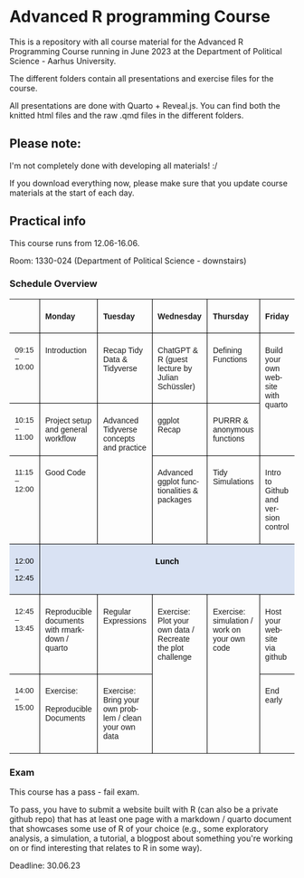 # Advanced R programming Course

This is a repository with all course material for the Advanced R Programming Course running in June 2023 at the Department of Political Science - Aarhus University.

The different folders contain all presentations and exercise files for the course.

All presentations are done with Quarto + Reveal.js. You can find both the knitted html files and the raw .qmd files in the different folders.



## Please note:

I'm not completely done with developing all materials! :/ 

If you download everything now, please make sure that you update course materials at the start of each day. 


## Practical info

This course runs from 12.06-16.06. 

Room: 1330-024 (Department of Political Science - downstairs)

### Schedule Overview

<table class="MsoTableGrid" style="border-collapse:collapse;border:none;mso-yfti-tbllook:1184;mso-padding-alt:
 4.25pt 7.1pt 4.25pt 7.1pt" cellspacing="0" cellpadding="0" border="0">
 <tbody><tr style="mso-yfti-irow:0;mso-yfti-firstrow:yes">
  <td style="width:80.05pt;border-top:none;border-left:
  none;border-bottom:solid windowtext 1.0pt;border-right:solid windowtext 1.0pt;
  mso-border-bottom-alt:solid windowtext .5pt;mso-border-right-alt:solid windowtext .5pt;
  padding:4.25pt 7.1pt 4.25pt 7.1pt" width="107" valign="top">
  <p class="MsoNormal"><span style="font-size:10.5pt;font-family:&quot;Bierstadt&quot;,sans-serif" lang="EN-US"><o:p>&nbsp;</o:p></span></p>
  </td>
  <td style="width:71.4pt;border-top:none;border-left:none;
  border-bottom:solid windowtext 1.0pt;border-right:solid windowtext 1.0pt;
  mso-border-left-alt:solid windowtext .5pt;mso-border-left-alt:solid windowtext .5pt;
  mso-border-bottom-alt:solid windowtext .5pt;mso-border-right-alt:solid windowtext .5pt;
  padding:4.25pt 7.1pt 4.25pt 7.1pt" width="95" valign="top">
  <p class="MsoNormal"><b><span style="font-size:10.5pt;font-family:
  &quot;Bierstadt&quot;,sans-serif" lang="EN-US">Monday<o:p></o:p></span></b></p>
  </td>
  <td style="width:73.65pt;border-top:none;border-left:
  none;border-bottom:solid windowtext 1.0pt;border-right:solid windowtext 1.0pt;
  mso-border-left-alt:solid windowtext .5pt;mso-border-left-alt:solid windowtext .5pt;
  mso-border-bottom-alt:solid windowtext .5pt;mso-border-right-alt:solid windowtext .5pt;
  padding:4.25pt 7.1pt 4.25pt 7.1pt" width="98" valign="top">
  <p class="MsoNormal"><b><span style="font-size:10.5pt;font-family:
  &quot;Bierstadt&quot;,sans-serif" lang="EN-US">Tuesday<o:p></o:p></span></b></p>
  </td>
  <td style="width:80.1pt;border-top:none;border-left:
  none;border-bottom:solid windowtext 1.0pt;border-right:solid windowtext 1.0pt;
  mso-border-left-alt:solid windowtext .5pt;mso-border-left-alt:solid windowtext .5pt;
  mso-border-bottom-alt:solid windowtext .5pt;mso-border-right-alt:solid windowtext .5pt;
  padding:4.25pt 7.1pt 4.25pt 7.1pt" width="107" valign="top">
  <p class="MsoNormal"><b><span style="font-size:10.5pt;font-family:
  &quot;Bierstadt&quot;,sans-serif" lang="EN-US">Wednesday<o:p></o:p></span></b></p>
  </td>
  <td style="width:73.5pt;border-top:none;border-left:none;
  border-bottom:solid windowtext 1.0pt;border-right:solid windowtext 1.0pt;
  mso-border-left-alt:solid windowtext .5pt;mso-border-left-alt:solid windowtext .5pt;
  mso-border-bottom-alt:solid windowtext .5pt;mso-border-right-alt:solid windowtext .5pt;
  padding:4.25pt 7.1pt 4.25pt 7.1pt" width="98" valign="top">
  <p class="MsoNormal"><b><span style="font-size:10.5pt;font-family:
  &quot;Bierstadt&quot;,sans-serif" lang="EN-US">Thursday<o:p></o:p></span></b></p>
  </td>
  <td style="width:72.1pt;border:none;border-bottom:solid windowtext 1.0pt;
  mso-border-left-alt:solid windowtext .5pt;mso-border-left-alt:solid windowtext .5pt;
  mso-border-bottom-alt:solid windowtext .5pt;padding:4.25pt 7.1pt 4.25pt 7.1pt" width="96" valign="top">
  <p class="MsoNormal"><b><span style="font-size:10.5pt;font-family:
  &quot;Bierstadt&quot;,sans-serif" lang="EN-US">Friday<o:p></o:p></span></b></p>
  </td>
 </tr>
 <tr style="mso-yfti-irow:1">
  <td style="width:80.05pt;border-top:none;border-left:
  none;border-bottom:solid windowtext 1.0pt;border-right:solid windowtext 1.0pt;
  mso-border-top-alt:solid windowtext .5pt;mso-border-top-alt:solid windowtext .5pt;
  mso-border-bottom-alt:solid windowtext .5pt;mso-border-right-alt:solid windowtext .5pt;
  padding:4.25pt 7.1pt 4.25pt 7.1pt" width="107" valign="top">
  <p class="MsoNormal"><span style="font-size:10.0pt;font-family:&quot;Bierstadt&quot;,sans-serif" lang="EN-US">09:15
  – 10:00<o:p></o:p></span></p>
  </td>
  <td style="width:71.4pt;border-top:none;border-left:none;
  border-bottom:solid windowtext 1.0pt;border-right:solid windowtext 1.0pt;
  mso-border-top-alt:solid windowtext .5pt;mso-border-left-alt:solid windowtext .5pt;
  mso-border-alt:solid windowtext .5pt;padding:4.25pt 7.1pt 4.25pt 7.1pt" width="95" valign="top">
  <p class="MsoNormal"><span style="font-size:10.5pt;font-family:&quot;Bierstadt&quot;,sans-serif" lang="EN-US">Introduction<o:p></o:p></span></p>
  </td>
  <td style="width:73.65pt;border-top:none;border-left:
  none;border-bottom:solid windowtext 1.0pt;border-right:solid windowtext 1.0pt;
  mso-border-top-alt:solid windowtext .5pt;mso-border-left-alt:solid windowtext .5pt;
  mso-border-alt:solid windowtext .5pt;padding:4.25pt 7.1pt 4.25pt 7.1pt" width="98" valign="top">
  <p class="MsoNormal"><span style="font-size:10.5pt;font-family:&quot;Bierstadt&quot;,sans-serif" lang="EN-US">Recap
  Tidy Data &amp; <span class="SpellE">Tidyverse</span><o:p></o:p></span></p>
  </td>
  <td style="width:80.1pt;border-top:none;border-left:
  none;border-bottom:solid windowtext 1.0pt;border-right:solid windowtext 1.0pt;
  mso-border-top-alt:solid windowtext .5pt;mso-border-left-alt:solid windowtext .5pt;
  mso-border-alt:solid windowtext .5pt;padding:4.25pt 7.1pt 4.25pt 7.1pt" width="107" valign="top">
  <p class="MsoNormal"><span class="SpellE"><span style="font-size:10.5pt;
  font-family:&quot;Bierstadt&quot;,sans-serif" lang="EN-US">ChatGPT</span></span><span style="font-size:10.5pt;font-family:&quot;Bierstadt&quot;,sans-serif" lang="EN-US"> &amp; R (guest
  lecture by Julian <span class="SpellE">Schüssler</span>)<o:p></o:p></span></p>
  </td>
  <td style="width:73.5pt;border-top:none;border-left:none;
  border-bottom:solid windowtext 1.0pt;border-right:solid windowtext 1.0pt;
  mso-border-top-alt:solid windowtext .5pt;mso-border-left-alt:solid windowtext .5pt;
  mso-border-alt:solid windowtext .5pt;padding:4.25pt 7.1pt 4.25pt 7.1pt" width="98" valign="top">
  <p class="MsoNormal"><span style="font-size:10.5pt;font-family:&quot;Bierstadt&quot;,sans-serif" lang="EN-US">Defining
  Functions<o:p></o:p></span></p>
  </td>
  <td rowspan="2" style="width:72.1pt;border:none;border-bottom:
  solid windowtext 1.0pt;mso-border-top-alt:solid windowtext .5pt;mso-border-left-alt:
  solid windowtext .5pt;mso-border-top-alt:solid windowtext .5pt;mso-border-left-alt:
  solid windowtext .5pt;mso-border-bottom-alt:solid windowtext .5pt;padding:
  4.25pt 7.1pt 4.25pt 7.1pt" width="96" valign="top">
  <p class="MsoNormal"><span style="font-size:10.5pt;font-family:&quot;Bierstadt&quot;,sans-serif" lang="EN-US">Build
  your own website with quarto<o:p></o:p></span></p>
  </td>
 </tr>
 <tr style="mso-yfti-irow:2">
  <td style="width:80.05pt;border-top:none;border-left:
  none;border-bottom:solid windowtext 1.0pt;border-right:solid windowtext 1.0pt;
  mso-border-top-alt:solid windowtext .5pt;mso-border-top-alt:solid windowtext .5pt;
  mso-border-bottom-alt:solid windowtext .5pt;mso-border-right-alt:solid windowtext .5pt;
  padding:4.25pt 7.1pt 4.25pt 7.1pt" width="107" valign="top">
  <p class="MsoNormal"><span style="font-size:10.0pt;font-family:&quot;Bierstadt&quot;,sans-serif" lang="EN-US">10:15
  – 11:00<o:p></o:p></span></p>
  </td>
  <td style="width:71.4pt;border-top:none;border-left:none;
  border-bottom:solid windowtext 1.0pt;border-right:solid windowtext 1.0pt;
  mso-border-top-alt:solid windowtext .5pt;mso-border-left-alt:solid windowtext .5pt;
  mso-border-alt:solid windowtext .5pt;padding:4.25pt 7.1pt 4.25pt 7.1pt" width="95" valign="top">
  <p class="MsoNormal"><span style="font-size:10.5pt;font-family:&quot;Bierstadt&quot;,sans-serif" lang="EN-US">Project
  setup and general workflow<o:p></o:p></span></p>
  </td>
  <td rowspan="2" style="width:73.65pt;border-top:none;
  border-left:none;border-bottom:solid windowtext 1.0pt;border-right:solid windowtext 1.0pt;
  mso-border-top-alt:solid windowtext .5pt;mso-border-left-alt:solid windowtext .5pt;
  mso-border-alt:solid windowtext .5pt;padding:4.25pt 7.1pt 4.25pt 7.1pt" width="98" valign="top">
  <p class="MsoNormal"><span style="font-size:10.5pt;font-family:&quot;Bierstadt&quot;,sans-serif" lang="EN-US">Advanced
  <span class="SpellE">Tidyverse</span> concepts and practice<o:p></o:p></span></p>
  </td>
  <td style="width:80.1pt;border-top:none;border-left:
  none;border-bottom:solid windowtext 1.0pt;border-right:solid windowtext 1.0pt;
  mso-border-top-alt:solid windowtext .5pt;mso-border-left-alt:solid windowtext .5pt;
  mso-border-alt:solid windowtext .5pt;padding:4.25pt 7.1pt 4.25pt 7.1pt" width="107" valign="top">
  <p class="MsoNormal"><span class="SpellE"><span style="font-size:10.5pt;
  font-family:&quot;Bierstadt&quot;,sans-serif" lang="EN-US">ggplot</span></span><span style="font-size:10.5pt;font-family:&quot;Bierstadt&quot;,sans-serif" lang="EN-US"> Recap<o:p></o:p></span></p>
  </td>
  <td style="width:73.5pt;border-top:none;border-left:none;
  border-bottom:solid windowtext 1.0pt;border-right:solid windowtext 1.0pt;
  mso-border-top-alt:solid windowtext .5pt;mso-border-left-alt:solid windowtext .5pt;
  mso-border-alt:solid windowtext .5pt;padding:4.25pt 7.1pt 4.25pt 7.1pt" width="98" valign="top">
  <p class="MsoNormal"><span style="font-size:10.5pt;font-family:&quot;Bierstadt&quot;,sans-serif" lang="EN-US">PURRR
  &amp; anonymous functions<o:p></o:p></span></p>
  </td>
 </tr>
 <tr style="mso-yfti-irow:3">
  <td style="width:80.05pt;border-top:none;border-left:
  none;border-bottom:solid windowtext 1.0pt;border-right:solid windowtext 1.0pt;
  mso-border-top-alt:solid windowtext .5pt;mso-border-top-alt:solid windowtext .5pt;
  mso-border-bottom-alt:solid windowtext .5pt;mso-border-right-alt:solid windowtext .5pt;
  padding:4.25pt 7.1pt 4.25pt 7.1pt" width="107" valign="top">
  <p class="MsoNormal"><span style="font-size:10.0pt;font-family:&quot;Bierstadt&quot;,sans-serif" lang="EN-US">11:15
  – 12:00<o:p></o:p></span></p>
  </td>
  <td style="width:71.4pt;border-top:none;border-left:none;
  border-bottom:solid windowtext 1.0pt;border-right:solid windowtext 1.0pt;
  mso-border-top-alt:solid windowtext .5pt;mso-border-left-alt:solid windowtext .5pt;
  mso-border-alt:solid windowtext .5pt;padding:4.25pt 7.1pt 4.25pt 7.1pt" width="95" valign="top">
  <p class="MsoNormal"><span style="font-size:10.5pt;font-family:&quot;Bierstadt&quot;,sans-serif" lang="EN-US">Good
  Code<o:p></o:p></span></p>
  </td>
  <td style="width:80.1pt;border-top:none;border-left:
  none;border-bottom:solid windowtext 1.0pt;border-right:solid windowtext 1.0pt;
  mso-border-top-alt:solid windowtext .5pt;mso-border-left-alt:solid windowtext .5pt;
  mso-border-alt:solid windowtext .5pt;padding:4.25pt 7.1pt 4.25pt 7.1pt" width="107" valign="top">
  <p class="MsoNormal"><span style="font-size:10.5pt;font-family:&quot;Bierstadt&quot;,sans-serif" lang="EN-US">Advanced
  <span class="SpellE">ggplot</span> functionalities &amp; packages<o:p></o:p></span></p>
  </td>
  <td style="width:73.5pt;border-top:none;border-left:none;
  border-bottom:solid windowtext 1.0pt;border-right:solid windowtext 1.0pt;
  mso-border-top-alt:solid windowtext .5pt;mso-border-left-alt:solid windowtext .5pt;
  mso-border-alt:solid windowtext .5pt;padding:4.25pt 7.1pt 4.25pt 7.1pt" width="98" valign="top">
  <p class="MsoNormal"><span style="font-size:10.5pt;font-family:&quot;Bierstadt&quot;,sans-serif" lang="EN-US">Tidy
  Simulations<o:p></o:p></span></p>
  </td>
  <td style="width:72.1pt;border:none;border-bottom:solid windowtext 1.0pt;
  mso-border-top-alt:solid windowtext .5pt;mso-border-left-alt:solid windowtext .5pt;
  mso-border-top-alt:solid windowtext .5pt;mso-border-left-alt:solid windowtext .5pt;
  mso-border-bottom-alt:solid windowtext .5pt;padding:4.25pt 7.1pt 4.25pt 7.1pt" width="96" valign="top">
  <p class="MsoNormal"><span style="font-size:10.5pt;font-family:&quot;Bierstadt&quot;,sans-serif" lang="EN-US">Intro
  to <span class="SpellE">Github</span> and version control<o:p></o:p></span></p>
  </td>
 </tr>
 <tr style="mso-yfti-irow:4">
  <td style="width:80.05pt;border-top:none;border-left:
  none;border-bottom:solid windowtext 1.0pt;border-right:solid windowtext 1.0pt;
  mso-border-top-alt:solid windowtext .5pt;mso-border-top-alt:solid windowtext .5pt;
  mso-border-bottom-alt:solid windowtext .5pt;mso-border-right-alt:solid windowtext .5pt;
  background:#D9E2F3;mso-background-themecolor:accent1;mso-background-themetint:
  51;padding:4.25pt 7.1pt 4.25pt 7.1pt" width="107" valign="top">
  <p class="MsoNormal"><span style="font-size:10.0pt;font-family:&quot;Bierstadt&quot;,sans-serif;
  color:black;mso-color-alt:windowtext" lang="EN-US">12:00 – 12:45</span><span style="font-size:10.0pt;font-family:&quot;Bierstadt&quot;,sans-serif" lang="EN-US"><o:p></o:p></span></p>
  </td>
  <td colspan="5" style="width:370.75pt;border:none;
  border-bottom:solid windowtext 1.0pt;mso-border-top-alt:solid windowtext .5pt;
  mso-border-left-alt:solid windowtext .5pt;mso-border-top-alt:solid windowtext .5pt;
  mso-border-left-alt:solid windowtext .5pt;mso-border-bottom-alt:solid windowtext .5pt;
  background:#D9E2F3;mso-background-themecolor:accent1;mso-background-themetint:
  51;padding:4.25pt 7.1pt 4.25pt 7.1pt" width="494" valign="top">
  <p class="MsoNormal" style="text-align:center" align="center"><b><span style="font-size:10.5pt;font-family:&quot;Bierstadt&quot;,sans-serif;
  color:black;mso-color-alt:windowtext" lang="EN-US">Lunch</span></b><b><span style="font-size:10.5pt;font-family:&quot;Bierstadt&quot;,sans-serif" lang="EN-US"><o:p></o:p></span></b></p>
  </td>
 </tr>
 <tr style="mso-yfti-irow:5">
  <td style="width:80.05pt;border-top:none;border-left:
  none;border-bottom:solid windowtext 1.0pt;border-right:solid windowtext 1.0pt;
  mso-border-top-alt:solid windowtext .5pt;mso-border-top-alt:solid windowtext .5pt;
  mso-border-bottom-alt:solid windowtext .5pt;mso-border-right-alt:solid windowtext .5pt;
  padding:4.25pt 7.1pt 4.25pt 7.1pt" width="107" valign="top">
  <p class="MsoNormal"><span style="font-size:10.0pt;font-family:&quot;Bierstadt&quot;,sans-serif" lang="EN-US">12:45
  – 13:45<o:p></o:p></span></p>
  </td>
  <td style="width:71.4pt;border-top:none;border-left:none;
  border-bottom:solid windowtext 1.0pt;border-right:solid windowtext 1.0pt;
  mso-border-top-alt:solid windowtext .5pt;mso-border-left-alt:solid windowtext .5pt;
  mso-border-alt:solid windowtext .5pt;padding:4.25pt 7.1pt 4.25pt 7.1pt" width="95" valign="top">
  <p class="MsoNormal"><span style="font-size:10.5pt;font-family:&quot;Bierstadt&quot;,sans-serif" lang="EN-US">Reproducible
  documents with <span class="SpellE">rmarkdown</span> / quarto<o:p></o:p></span></p>
  </td>
  <td style="width:73.65pt;border-top:none;border-left:
  none;border-bottom:solid windowtext 1.0pt;border-right:solid windowtext 1.0pt;
  mso-border-top-alt:solid windowtext .5pt;mso-border-left-alt:solid windowtext .5pt;
  mso-border-alt:solid windowtext .5pt;padding:4.25pt 7.1pt 4.25pt 7.1pt" width="98" valign="top">
  <p class="MsoNormal"><span style="font-size:10.5pt;font-family:&quot;Bierstadt&quot;,sans-serif" lang="EN-US">Regular
  Expressions<o:p></o:p></span></p>
  </td>
  <td rowspan="2" style="width:80.1pt;border:none;
  border-right:solid windowtext 1.0pt;mso-border-top-alt:solid windowtext .5pt;
  mso-border-left-alt:solid windowtext .5pt;mso-border-top-alt:solid windowtext .5pt;
  mso-border-left-alt:solid windowtext .5pt;mso-border-right-alt:solid windowtext .5pt;
  padding:4.25pt 7.1pt 4.25pt 7.1pt" width="107" valign="top">
  <p class="MsoNormal"><span style="font-size:10.5pt;font-family:&quot;Bierstadt&quot;,sans-serif" lang="EN-US">Exercise:
  <br>
  Plot your own data / Recreate the plot challenge<o:p></o:p></span></p>
  </td>
  <td rowspan="2" style="width:73.5pt;border:none;border-right:
  solid windowtext 1.0pt;mso-border-top-alt:solid windowtext .5pt;mso-border-left-alt:
  solid windowtext .5pt;mso-border-top-alt:solid windowtext .5pt;mso-border-left-alt:
  solid windowtext .5pt;mso-border-right-alt:solid windowtext .5pt;padding:
  4.25pt 7.1pt 4.25pt 7.1pt" width="98" valign="top">
  <p class="MsoNormal"><span style="font-size:10.5pt;font-family:&quot;Bierstadt&quot;,sans-serif" lang="EN-US">Exercise:
  simulation / work on your own code<o:p></o:p></span></p>
  </td>
  <td style="width:72.1pt;border:none;border-bottom:solid windowtext 1.0pt;
  mso-border-top-alt:solid windowtext .5pt;mso-border-left-alt:solid windowtext .5pt;
  mso-border-top-alt:solid windowtext .5pt;mso-border-left-alt:solid windowtext .5pt;
  mso-border-bottom-alt:solid windowtext .5pt;padding:4.25pt 7.1pt 4.25pt 7.1pt" width="96" valign="top">
  <p class="MsoNormal"><span style="font-size:10.5pt;font-family:&quot;Bierstadt&quot;,sans-serif" lang="EN-US">Host
  your website via <span class="SpellE">github</span><o:p></o:p></span></p>
  </td>
 </tr>
 <tr style="mso-yfti-irow:6;mso-yfti-lastrow:yes">
  <td style="width:80.05pt;border:none;border-right:solid windowtext 1.0pt;
  mso-border-top-alt:solid windowtext .5pt;mso-border-top-alt:solid windowtext .5pt;
  mso-border-right-alt:solid windowtext .5pt;padding:4.25pt 7.1pt 4.25pt 7.1pt" width="107" valign="top">
  <p class="MsoNormal"><span style="font-size:10.0pt;font-family:&quot;Bierstadt&quot;,sans-serif" lang="EN-US">14:00
  – 15:00<o:p></o:p></span></p>
  </td>
  <td style="width:71.4pt;border:none;border-right:solid windowtext 1.0pt;
  mso-border-top-alt:solid windowtext .5pt;mso-border-left-alt:solid windowtext .5pt;
  mso-border-top-alt:solid windowtext .5pt;mso-border-left-alt:solid windowtext .5pt;
  mso-border-right-alt:solid windowtext .5pt;padding:4.25pt 7.1pt 4.25pt 7.1pt" width="95" valign="top">
  <p class="MsoNormal"><span style="font-size:10.5pt;font-family:&quot;Bierstadt&quot;,sans-serif" lang="EN-US">Exercise:
  <o:p></o:p></span></p>
  <p class="MsoNormal"><span style="font-size:10.5pt;font-family:&quot;Bierstadt&quot;,sans-serif" lang="EN-US">Reproducible
  Documents<o:p></o:p></span></p>
  </td>
  <td style="width:73.65pt;border:none;border-right:solid windowtext 1.0pt;
  mso-border-top-alt:solid windowtext .5pt;mso-border-left-alt:solid windowtext .5pt;
  mso-border-top-alt:solid windowtext .5pt;mso-border-left-alt:solid windowtext .5pt;
  mso-border-right-alt:solid windowtext .5pt;padding:4.25pt 7.1pt 4.25pt 7.1pt" width="98" valign="top">
  <p class="MsoNormal"><span style="font-size:10.5pt;font-family:&quot;Bierstadt&quot;,sans-serif" lang="EN-US">Exercise:
  Bring your own problem / clean your own data<o:p></o:p></span></p>
  </td>
  <td style="width:72.1pt;border:none;mso-border-top-alt:
  solid windowtext .5pt;mso-border-left-alt:solid windowtext .5pt;padding:4.25pt 7.1pt 4.25pt 7.1pt" width="96" valign="top">
  <p class="MsoNormal"><span style="font-size:10.5pt;font-family:&quot;Bierstadt&quot;,sans-serif" lang="EN-US">End
  early </span><span style="font-size:10.5pt;font-family:Wingdings;
  mso-ascii-font-family:Bierstadt;mso-hansi-font-family:Bierstadt;mso-char-type:
  symbol;mso-symbol-font-family:Wingdings" lang="EN-US"><span style="mso-char-type:symbol;
  mso-symbol-font-family:Wingdings"></span></span><span style="font-size:10.5pt;font-family:&quot;Bierstadt&quot;,sans-serif" lang="EN-US"><o:p></o:p></span></p>
  </td>
 </tr>
</tbody></table>

### Exam

This course has a pass - fail exam. 

To pass, you have to submit a website built with R (can also be a private github repo) that has at least one page with a markdown / quarto document that showcases some use of R of your choice (e.g., some exploratory analysis, a simulation, a tutorial, a blogpost about something you're working on or find interesting that relates to R in some way).

Deadline: 30.06.23
